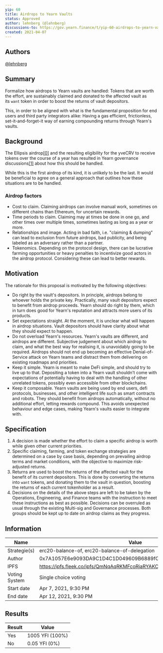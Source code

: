 ```yaml
---
yip: 60
title: Airdrops to Yearn Vaults
status: Approved
author: lehnberg (@lehnberg)
discussions-to: https://gov.yearn.finance/t/yip-60-airdrops-to-yearn-vaults/10356
created: 2021-04-07
---
```


## Authors

[@lehnberg](https://gov.yearn.finance/u/lehnberg)

## Summary

Formalize how airdrops to Yearn vaults are handled: Tokens that are worth the effort, are sustainably claimed and donated to the affected vault as its `want` token in order to boost the returns of vault depositors.

This, in order to be aligned with what is the fundamental proposition for end users and third party integrators alike: Having a gas efficient, frictionless, set-it-and-forget-it way of earning compounding returns through Yearn's vaults.

## Background

The Ellipsis airdrop[[0]](https://gov.yearn.finance/t/yip-60-airdrops-to-yearn-vaults/10356#References) and the resulting eligibility for the yveCRV to receive tokens over the course of a year has resulted in Yearn governance discussions[[1]](https://gov.yearn.finance/t/yip-60-airdrops-to-yearn-vaults/10356#References) about how this should be handled.

While this is the first airdrop of its kind, it is unlikely to be the last. It would be beneficial to agree on a general approach that outlines how these situations are to be handled.

### Airdrop factors

-   Cost to claim. Claiming airdrops can involve manual work, sometimes on different chains than Ethereum, for uncertain rewards.
-   Time periods to claim. Claiming may at times be done in one go, and other times over multiple times, sometimes lasting as long as a year or more.
-   Relationships and image. Acting in bad faith, i.e. "claiming & dumping" can lead to exclusion from future airdrops, bad publicity, and being labeled as an adversary rather than a partner.
-   Tokenomics. Depending on the protocol design, there can be lucrative farming opportunities or heavy penalties to incentivize good actors in the airdrop protocol. Considering these can lead to better rewards.

## Motivation

The rationale for this proposal is motivated by the following objectives:

-   Do right by the vault's depositors. In principle, airdrops belong to whoever holds the private key. Practically, many vault depositors expect to benefit from airdrop proceeds. Yearn should do right by them, which in turn does good for Yearn's reputation and attracts more users of its products.
-   Set expectations straight. At the moment, it is unclear what will happen in airdrop situations. Vault depositors should have clarity about what they should expect to happen.
-   Do not overload Yearn's resources. Yearn's vaults are different, and airdrops are different. Subjective judgement about which airdrop to claim, and what the best way for realising it, is unavoidably going to be required. Airdrops should not end up becoming an effective Denial-of-Service attack on Yearn teams and distract them from delivering on existing roadmaps and priorities.
-   Keep it simple. Yearn is meant to make DeFi simple, and should try to live up to that. Depositing a token into a Yearn vault shouldn't come with expectations of potentially having to deal with the handling of other unrelated tokens, possibly even accessible from other blockchains.
-   Keep it composable. Yearn vaults are being used by end users, defi protocols, businesses, and other intelligent life such as smart contracts and robots. They should benefit from airdrops automatically, without no additional effort, letting rewards compound. This avoids unexpected behaviour and edge cases, making Yearn's vaults easier to integrate with.

## Specification

1.  A decision is made whether the effort to claim a specific airdrop is worth while given other current priorities.
1.  Specific claiming, farming, and token exchange strategies are determined on a case by case basis, depending on prevailing airdrop terms and market conditions, with the objective to maximize risk-adjusted returns.
1.  Returns are used to boost the returns of the affected vault for the benefit of its current depositors. This is done by converting the returns into `want` tokens, and donating them to the vault in question, boosting the returns of each current tokenholder as a result.
1.  Decisions on the details of the above steps are left to be taken by the Operations, Engineering, and Finance teams with the instruction to meet these instructions as best as possible. Decisions can be overruled as usual through the existing Multi-sig and Governance processes. Both groups should be kept up to date on airdrop claims as they progress.

## Information

| Name                | Value                                      |
| ------------------- | ------------------------------------------ |
| Strategie(s)        | erc20-balance-of, erc20-balance-of-delegation  |
| Author              | 0x7A1057E6e9093DA9C1D4C1D049609B6889fC4c67 |
| IPFS                | https://ipfs.fleek.co/ipfs/QmNqAqRKMFcoRjaRYAKCVETij6sjJ4S1293kbpYDMVvcjB|
| Voting System       | Single choice voting                       |
| Start date          | Apr 7, 2021, 9:30 PM                       |
| End date            | Apr 12, 2021, 9:30 PM                      |

## Results

| Result              | Value                                      |
|---------------------|--------------------------------------------|
| Yes                 | 1005 YFI (100%)                            |
| No                  | 0.05 YFI (0%)                              |